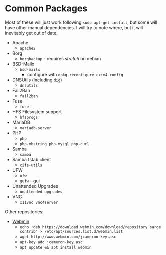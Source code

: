<!-- permalink: 6fa7f3401cb83baf255fc5fcbb202074 DO NOT DELETE OR EDIT THIS LINE -->
# Common Packages

Most of these will just work following `sudo apt-get install`, but some will have other manual dependencies. I will try to note where, but it will inevitably get out of date.

* Apache
	* `apache2`
* Borg
	* `borgbackup` - requires *stretch* on debian
* BSD-Mailx
	* `bsd-mailx`
		* configure with `dpkg-reconfigure exim4-config`
* DNSUtils (including `dig`)
	* `dnsutils`
* Fail2Ban
	* `fail2ban`
* Fuse
	* `fuse`
* HFS Filesystem support
	* `hfsprogs`
* MariaDB
	* `mariadb-server`
* PHP
	* `php`
	* `php-mbstring php-mysql php-curl`
* Samba
	* `samba`
* Samba fstab client
	* `cifs-utils`
* UFW
	* `ufw`
	* `gufw` - gui
* Unattended Upgrades
	* `unattended-upgrades`
* VNC
	* `x11vnc vnc4server`

Other repositories:

* [Webmin](http://www.webmin.com/deb.html)
	* `echo 'deb https://download.webmin.com/download/repository sarge contrib' > /etc/apt/sources.list.d/webmin.list`
	* `wget http://www.webmin.com/jcameron-key.asc`
	* `apt-key add jcameron-key.asc`
	* `apt update && apt install webmin`
